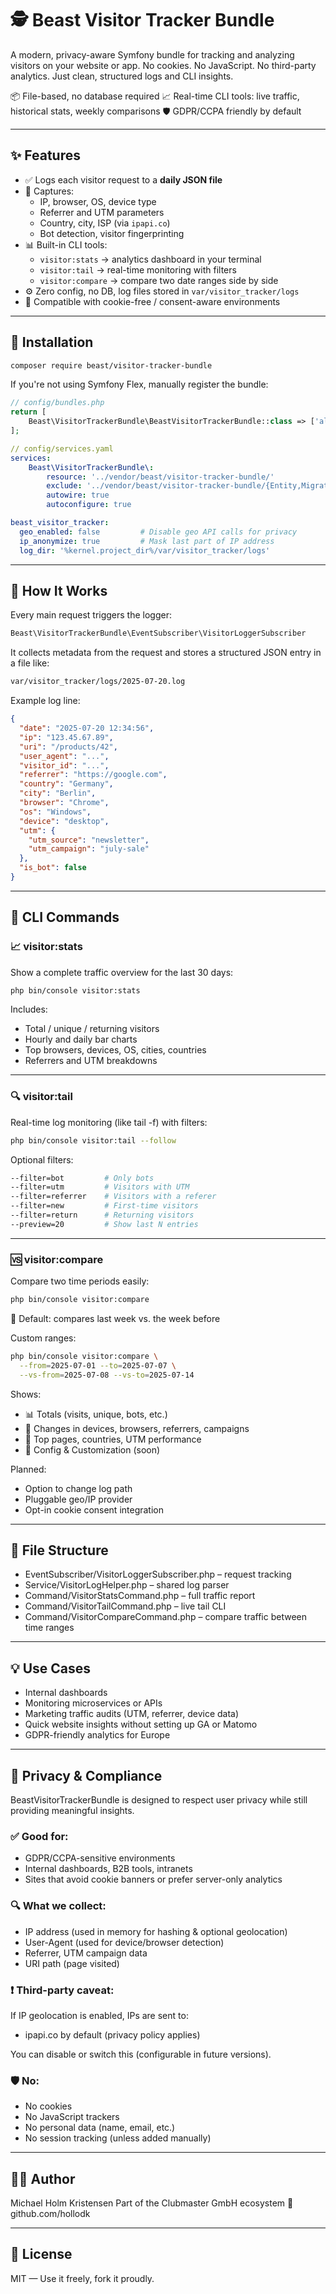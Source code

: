 # 🕵️ Beast Visitor Tracker Bundle

A modern, privacy-aware Symfony bundle for tracking and analyzing visitors on your website or app.
No cookies. No JavaScript. No third-party analytics. Just clean, structured logs and CLI insights.

📦 File-based, no database required
📈 Real-time CLI tools: live traffic, historical stats, weekly comparisons
🛡️ GDPR/CCPA friendly by default

---

## ✨ Features

- ✅ Logs each visitor request to a **daily JSON file**
- 📍 Captures:
  - IP, browser, OS, device type
  - Referrer and UTM parameters
  - Country, city, ISP (via `ipapi.co`)
  - Bot detection, visitor fingerprinting
- 📊 Built-in CLI tools:
  - `visitor:stats` → analytics dashboard in your terminal
  - `visitor:tail` → real-time monitoring with filters
  - `visitor:compare` → compare two date ranges side by side
- ⚙️ Zero config, no DB, log files stored in `var/visitor_tracker/logs`
- 🔐 Compatible with cookie-free / consent-aware environments

---

## 🚀 Installation

```bash
composer require beast/visitor-tracker-bundle
```

If you're not using Symfony Flex, manually register the bundle:

```php
// config/bundles.php
return [
    Beast\VisitorTrackerBundle\BeastVisitorTrackerBundle::class => ['all' => true],
];
```

```yaml
// config/services.yaml
services:
    Beast\VisitorTrackerBundle\:
        resource: '../vendor/beast/visitor-tracker-bundle/'
        exclude: '../vendor/beast/visitor-tracker-bundle/{Entity,Migrations,Tests}'
        autowire: true
        autoconfigure: true
```

```yaml
beast_visitor_tracker:
  geo_enabled: false         # Disable geo API calls for privacy
  ip_anonymize: true         # Mask last part of IP address
  log_dir: '%kernel.project_dir%/var/visitor_tracker/logs'
```

---

## 🧠 How It Works

Every main request triggers the logger:

```php
Beast\VisitorTrackerBundle\EventSubscriber\VisitorLoggerSubscriber
```

It collects metadata from the request and stores a structured JSON entry in a file like:

```bash
var/visitor_tracker/logs/2025-07-20.log
```

Example log line:

```json
{
  "date": "2025-07-20 12:34:56",
  "ip": "123.45.67.89",
  "uri": "/products/42",
  "user_agent": "...",
  "visitor_id": "...",
  "referrer": "https://google.com",
  "country": "Germany",
  "city": "Berlin",
  "browser": "Chrome",
  "os": "Windows",
  "device": "desktop",
  "utm": {
    "utm_source": "newsletter",
    "utm_campaign": "july-sale"
  },
  "is_bot": false
}
```

---

## 🧪 CLI Commands

### 📈 visitor:stats

Show a complete traffic overview for the last 30 days:

```bash
php bin/console visitor:stats
```

Includes:

- Total / unique / returning visitors
- Hourly and daily bar charts
- Top browsers, devices, OS, cities, countries
- Referrers and UTM breakdowns

---

### 🔍 visitor:tail

Real-time log monitoring (like tail -f) with filters:

```bash
php bin/console visitor:tail --follow
```

Optional filters:

```bash
--filter=bot         # Only bots
--filter=utm         # Visitors with UTM
--filter=referrer    # Visitors with a referer
--filter=new         # First-time visitors
--filter=return      # Returning visitors
--preview=20         # Show last N entries
```
---

### 🆚 visitor:compare

Compare two time periods easily:

```bash
php bin/console visitor:compare
```

📅 Default: compares last week vs. the week before

Custom ranges:

```bash
php bin/console visitor:compare \
  --from=2025-07-01 --to=2025-07-07 \
  --vs-from=2025-07-08 --vs-to=2025-07-14
```

Shows:

- 📊 Totals (visits, unique, bots, etc.)
- 🔼 Changes in devices, browsers, referrers, campaigns
- 📄 Top pages, countries, UTM performance
- 🔧 Config & Customization (soon)

Planned:

- Option to change log path
- Pluggable geo/IP provider
- Opt-in cookie consent integration

---

## 📂 File Structure

- EventSubscriber/VisitorLoggerSubscriber.php – request tracking
- Service/VisitorLogHelper.php – shared log parser
- Command/VisitorStatsCommand.php – full traffic report
- Command/VisitorTailCommand.php – live tail CLI
- Command/VisitorCompareCommand.php – compare traffic between time ranges

---

## 💡 Use Cases

- Internal dashboards
- Monitoring microservices or APIs
- Marketing traffic audits (UTM, referrer, device data)
- Quick website insights without setting up GA or Matomo
- GDPR-friendly analytics for Europe

---

## 🔐 Privacy & Compliance

BeastVisitorTrackerBundle is designed to respect user privacy while still providing meaningful insights.

### ✅ Good for:

- GDPR/CCPA-sensitive environments
- Internal dashboards, B2B tools, intranets
- Sites that avoid cookie banners or prefer server-only analytics

### 🔍 What we collect:

- IP address (used in memory for hashing & optional geolocation)
- User-Agent (used for device/browser detection)
- Referrer, UTM campaign data
- URI path (page visited)

### ❗ Third-party caveat:

If IP geolocation is enabled, IPs are sent to:

- ipapi.co by default (privacy policy applies)

You can disable or switch this (configurable in future versions).

### 🛡️ No:

- No cookies
- No JavaScript trackers
- No personal data (name, email, etc.)
- No session tracking (unless added manually)

---

## 🧑‍💻 Author

Michael Holm Kristensen
Part of the Clubmaster GmbH ecosystem
🔗 github.com/hollodk

---

## 📄 License

MIT — Use it freely, fork it proudly.
